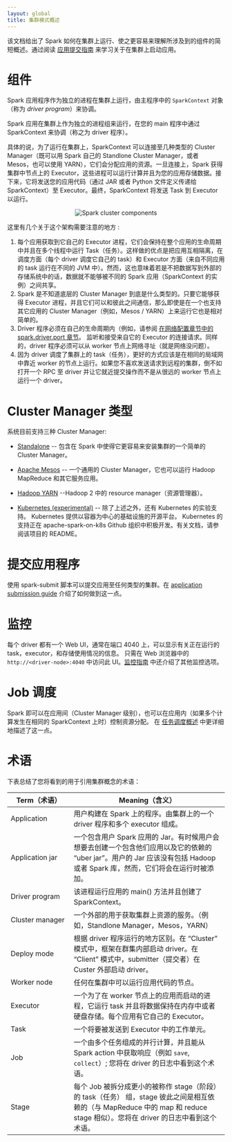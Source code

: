 ```yaml
---
layout: global
title: 集群模式概述
---
```

该文档给出了 Spark 如何在集群上运行、使之更容易来理解所涉及到的组件的简短概述。通过阅读 [应用提交指南](submitting-applications.html)
来学习关于在集群上启动应用。

# 组件

Spark 应用程序作为独立的进程在集群上运行，由主程序中的 `SparkContext` 对象（称为 _driver program_）来协调。

Spark 应用在集群上作为独立的进程组来运行，在您的 main 程序中通过 SparkContext 来协调（称之为 driver 程序）。

具体的说，为了运行在集群上，SparkContext 可以连接至几种类型的 Cluster Manager（既可以用 Spark 自己的 Standlone Cluster Manager，或者 Mesos，也可以使用 YARN），它们会分配应用的资源。一旦连接上，Spark 获得集群中节点上的 Executor，这些进程可以运行计算并且为您的应用存储数据。接下来，它将发送您的应用代码（通过 JAR 或者 Python 文件定义传递给 SparkContext）至 Executor。最终，SparkContext 将发送 Task 到 Executor 以运行。

<p style="text-align: center;">
  <img src="img/cluster-overview.png" title="Spark cluster components" alt="Spark cluster components" />
</p>

这里有几个关于这个架构需要注意的地方 :
1. 每个应用获取到它自己的 Executor 进程，它们会保持在整个应用的生命周期中并且在多个线程中运行 Task（任务）。这样做的优点是把应用互相隔离，在调度方面（每个 driver 调度它自己的 task）和 Executor 方面（来自不同应用的 task 运行在不同的 JVM 中）。然而，这也意味着若是不把数据写到外部的存储系统中的话，数据就不能够被不同的 Spark 应用（SparkContext 的实例）之间共享。
2. Spark 是不知道底层的 Cluster Manager 到底是什么类型的。只要它能够获得 Executor 进程，并且它们可以和彼此之间通信，那么即使是在一个也支持其它应用的 Cluster Manager（例如，Mesos / YARN）上来运行它也是相对简单的。
3. Driver 程序必须在自己的生命周期内（例如，请参阅 [在网络配置章节中的 spark.driver.port 章节](configuration.html＃networking)。 监听和接受来自它的 Executor 的连接请求。同样的，driver 程序必须可以从 worker 节点上网络寻址（就是网络没问题）。
4. 因为 driver 调度了集群上的 task（任务），更好的方式应该是在相同的局域网中靠近 worker 的节点上运行。如果您不喜欢发送请求到远程的集群，倒不如打开一个 RPC 至 driver 并让它就近提交操作而不是从很远的 worker 节点上运行一个 driver。

# Cluster Manager 类型

系统目前支持三种 Cluster Manager:
* [Standalone](spark-standalone.html) -- 包含在 Spark 中使得它更容易来安装集群的一个简单的 Cluster Manager。

* [Apache Mesos](running-on-mesos.html) --  一个通用的 Cluster Manager，它也可以运行 Hadoop MapReduce 和其它服务应用。
* [Hadoop YARN](running-on-yarn.html) --Hadoop 2 中的 resource manager（资源管理器）。
* [Kubernetes (experimental)](https://github.com/apache-spark-on-k8s/spark) -- 除了上述之外，还有 Kubernetes 的实验支持。 Kubernetes 提供以容器为中心的基础设施的开源平台。 Kubernetes 的支持正在 apache-spark-on-k8s Github 组织中积极开发。有关文档，请参阅该项目的 README。

# 提交应用程序

使用 spark-submit 脚本可以提交应用至任何类型的集群。在 [application submission guide](submitting-applications.html) 介绍了如何做到这一点。

# 监控

每个 driver 都有一个 Web UI，通常在端口 4040 上，可以显示有关正在运行的 task，executor，和存储使用情况的信息。 只需在 Web 浏览器中的`http://<driver-node>:4040` 中访问此 UI。[监控指南](monitoring.html) 中还介绍了其他监控选项。

# Job 调度

Spark 即可以在应用间（Cluster Manager 级别），也可以在应用内（如果多个计算发生在相同的 SparkContext 上时）控制资源分配。 在 [任务调度概述](job-scheduling.html) 中更详细地描述了这一点。

# 术语

下表总结了您将看到的用于引用集群概念的术语：

<table class="table">
  <thead>
    <tr><th style="width: 130px;">Term（术语）</th><th>Meaning（含义）</th></tr>
  </thead>
  <tbody>
    <tr>
      <td>Application</td>
      <td>用户构建在 Spark 上的程序。由集群上的一个 driver 程序和多个 executor 组成。</td>
    </tr>
    <tr>
      <td>Application jar</td>
      <td>
       一个包含用户 Spark 应用的 Jar。有时候用户会想要去创建一个包含他们应用以及它的依赖的 “uber jar”。用户的 Jar 应该没有包括 Hadoop 或者 Spark 库，然而，它们将会在运行时被添加。
      </td>
    </tr>
    <tr>
      <td>Driver program</td>
      <td>该进程运行应用的 main() 方法并且创建了 SparkContext。</td>
    </tr>
    <tr>
      <td>Cluster manager</td>
      <td>一个外部的用于获取集群上资源的服务。（例如，Standlone Manager，Mesos，YARN）</td>
    </tr>
    <tr>
      <td>Deploy mode</td>
      <td>根据 driver 程序运行的地方区别。在 “Cluster” 模式中，框架在群集内部启动 driver。在 “Client” 模式中，submitter（提交者）在 Custer 外部启动 driver。</td>
    </tr>
    <tr>
      <td>Worker node</td>
      <td>任何在集群中可以运行应用代码的节点。</td>
    </tr>
    <tr>
      <td>Executor</td>
      <td>一个为了在 worker 节点上的应用而启动的进程，它运行 task 并且将数据保持在内存中或者硬盘存储。每个应用有它自己的 Executor。</td>
    </tr>
    <tr>
      <td>Task</td>
      <td>一个将要被发送到 Executor 中的工作单元。</td>
    </tr>
    <tr>
      <td>Job</td>
      <td>一个由多个任务组成的并行计算，并且能从 Spark action 中获取响应（例如 <code>save</code>, <code>collect</code>）; 您将在 driver 的日志中看到这个术语。</td>
    </tr>
    <tr>
      <td>Stage</td>
      <td>每个 Job 被拆分成更小的被称作 stage（阶段） 的 task（任务） 组，stage 彼此之间是相互依赖的（与 MapReduce 中的 map 和 reduce stage 相似）。您将在 driver 的日志中看到这个术语。</td>
    </tr>
  </tbody>
</table>
